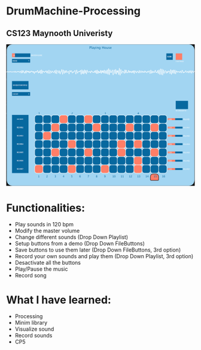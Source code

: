 # DrumMachine-Processing
## CS123 Maynooth Univeristy
![Capture](https://github.com/XaviSanta/DrumMachine-Processing/blob/master/FinalProject/images/Capture.PNG)
# Functionalities:
* Play sounds in 120 bpm
* Modify the master volume
* Change different sounds (Drop Down Playlist)
* Setup buttons from a demo (Drop Down FileButtons)
* Save buttons to use them later (Drop Down FileButtons, 3rd option)
* Record your own sounds and play them (Drop Down Playlist, 3rd option)
* Desactivate all the buttons
* Play/Pause the music
* Record song

# What I have learned:
* Processing
* Minim library
* Visualize sound
* Record sounds
* CP5
